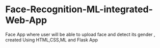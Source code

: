 # Face-Recognition-ML-integrated-Web-App
Face App where user will be able to upload face and detect its gender , created Using HTML,CSS,ML and Flask App
